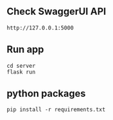 ## Check SwaggerUI API
    
    http://127.0.0.1:5000

## Run app

    cd server
    flask run
    
## python packages
    
    pip install -r requirements.txt
